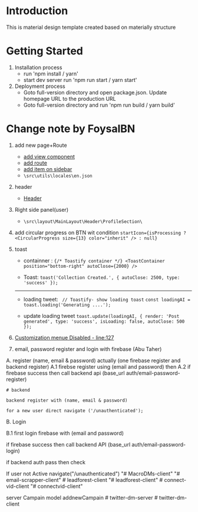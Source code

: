 # Introduction

This is material design template created based on materially structure

# Getting Started

1. Installation process
    - run 'npm install / yarn'
    - start dev server run 'npm run start / yarn start'
2. Deployment process
    - Goto full-version directory and open package.json. Update homepage URL to the production URL
    - Goto full-version directory and run 'npm run build / yarn build'

<!--  -->

# Change note by FoysalBN

1. add new page+Route

    - [ add view component ](src/views/tweetsy)
    - [ add route ](src/routes/MainRoutes.js)
    - [ add item on sidebar ](src/menu-items/tweetsy.js)
    - `\src\utils\locales\en.json`

2. header

    - [Header](src/layout/MainLayout/Header/index.js)

3. Right side panel(user)

    - `\src\layout\MainLayout\Header\ProfileSection\`

4. add circular progress on BTN wit condition
   `startIcon={isProcessing ? <CircularProgress size={13} color="inherit" /> : null}`

5. toast

    - containner :
      `{/* Toastify container */} <ToastContainer position="bottom-right" autoClose={2000} />`

    - Toast:
      `toast('Collection Created.', { autoClose: 2500, type: 'success' }); `

    ***

    - loading tweet:
      ` // Toastify- show loading toast`
      `const loadingAI = toast.loading('Generating ....');`

    - update loading tweet
      `toast.update(loadingAI, { render: 'Post generated', type: 'success', isLoading: false, autoClose: 500 });`

6. [Customization menue Disabled - line:127](src/layout/MainLayout/index.js)

7. email, password register and login with firebase (Abu Taher)

A. register (name, email & password)
actually (one firebase register and backend register)
A.1 firebse register using (email and password)
then
A.2 if firebase success then call backend api (base_url auth/email-password-register)

    # backend

    backend register with (name, email & password)

    for a new user direct navigate ('/unauthenticated');

B. Login

B.1 first login firebase with (email and password)

if firebase success then call backend API (base_url auth/email-password-login)

if backend auth pass then check

If user not Active navigate("/unauthenticated")
"# MacroDMs-client"
"# email-scrapper-client"
#   l e a d f o r e s t - c l i e n t 
 
 "# leadforest-client"
#   c o n n e c t - v i d - c l i e n t 
 
 "# connectvid-client"

server Campain model
addnewCampain
#   t w i t t e r - d m - s e r v e r  
 #   t w i t t e r - d m - c l i e n t  
 